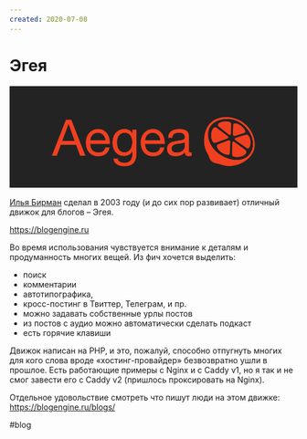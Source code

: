 ```yaml
---
created: 2020-07-08
---
```


# Эгея

![Эгея промо](aegea.png "Эгея промо")

[Илья Бирман](https://ilyabirman.ru) сделал в 2003 году (и до сих пор развивает) отличный движок для блогов – Эгея.

https://blogengine.ru

Во время использования чувствуется внимание к деталям и продуманность многих вещей.
Из фич хочется выделить:

- поиск
- комментарии
- автотипографика,
- кросс-постинг в Твиттер, Телеграм, и пр.
- можно задавать собственные урлы постов
- из постов с аудио можно автоматически сделать подкаст
- есть горячие клавиши

Движок написан на PHP, и это, пожалуй, способно отпугнуть многих для кого слова вроде «хостинг-провайдер» безвозвратно ушли в прошлое.
Есть работающие примеры с Nginx и с Caddy v1, но я так и не смог завести его с Caddy v2 (пришлось проксировать на Nginx).

Отдельное удовольствие смотреть что пишут люди на этом движке:
https://blogengine.ru/blogs/

#blog
